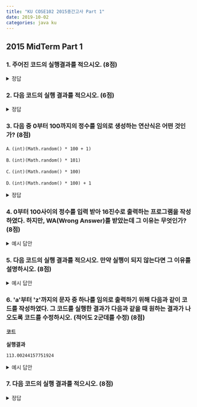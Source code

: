 ```yaml
---
title: "KU COSE102 2015중간고사 Part 1"
date: 2019-10-02
categories: java ku
---
```


## 2015 MidTerm Part 1

### 1. 주어진 코드의 실행결과를 적으시오. (8점)

<script src="https://gist.github.com/DetegiCE/9c0d68ca9e65c05fe5d36b245e8d4e47.js"></script>

<details><summary>정답</summary>

{% highlight text %}
원래는 x가 정의되어 있지 않기 때문에 컴파일에러.

아래 답은 해당 부분을 제외한 답 
false
2.0
0
6
0
0
{% endhighlight %}

</details>

### 2. 다음 코드의 실행 결과를 적으시오. (6점)

<script src="https://gist.github.com/DetegiCE/b4934337e09ea6f2bfe8b17bcef7bfc9.js"></script>

<details><summary>정답</summary>

{% highlight text %}
a
{% endhighlight %}

</details>

### 3. 다음 중 0부터 100까지의 정수를 임의로 생성하는 연산식은 어떤 것인가? (8점)

``A``. ``(int)(Math.random() * 100 + 1)``

``B``. ``(int)(Math.random() * 101)``

``C``. ``(int)(Math.random() * 100)``

``D``. ``(int)(Math.random() * 100) + 1``

<details><summary>정답</summary>

{% highlight text %}
B
{% endhighlight %}

</details>

### 4. 0부터 100사이의 정수를 입력 받아 16진수로 출력하는 프로그램을 작성하였다. 하지만, WA(Wrong Answer)를 받았는데 그 이유는 무엇인가? (8점)

<script src="https://gist.github.com/DetegiCE/e619350cdb0740c28d147b30b38d6268.js"></script>

<details><summary>예시 답안</summary>

{% highlight text %}
입력이 10~15인 경우 필요 없는 0이 앞에 출력된다.
{% endhighlight %}

</details>

### 5. 다음 코드의 실행 결과를 적으시오. 만약 실행이 되지 않는다면 그 이유를 설명하시오. (8점)

<script src="https://gist.github.com/DetegiCE/b52d74fe4662bbf6edbeaee59405b4ad.js"></script>

<details><summary>예시 답안</summary>

{% highlight text %}
System.out.println(x[i])의 경우, 배열의 범위를 초과한다.
{% endhighlight %}

</details>

### 6. 'a'부터 'z'까지의 문자 중 하나를 임의로 출력하기 위해 다음과 같이 코드를 작성하였다. 그 코드를 실행한 결과가 다음과 같을 때 원하는 결과가 나오도록 코드를 수정하시오. (적어도 2군데를 수정) (8점)

**코드**

<script src="https://gist.github.com/DetegiCE/39492db6d7d3c121fb0ce6d39a5562ad.js"></script>

**실행결과**

~~~text
113.00244157751924
~~~

<details><summary>예시 답안</summary>

{% highlight java %}
public class Main {
    public static void main(String[] args) {
        System.out.print((char)('a' + (int)(Math.random() * ('z' - ''))));
    }
}
{% endhighlight %}

</details>

### 7. 다음 코드의 실행 결과를 적으시오. (8점)

<script src="https://gist.github.com/DetegiCE/6344101bc815dc55d8e3b8361c0f62b6.js"></script>

<details><summary>정답</summary>

{% highlight text %}
100000000000000000 (10^17)
{% endhighlight %}

</details>
